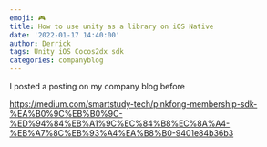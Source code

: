 ```yaml
---
emoji: 🎮 
title: How to use unity as a library on iOS Native
date: '2022-01-17 14:40:00'
author: Derrick
tags: Unity iOS Cocos2dx sdk
categories: companyblog
---
```



I posted a posting on my company blog before 

https://medium.com/smartstudy-tech/pinkfong-membership-sdk-%EA%B0%9C%EB%B0%9C-%ED%94%84%EB%A1%9C%EC%84%B8%EC%8A%A4-%EB%A7%8C%EB%93%A4%EA%B8%B0-9401e84b36b3